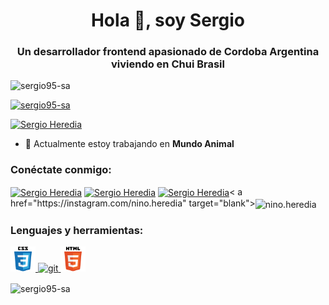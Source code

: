 <h1 align="center">Hola 👋, soy Sergio</h1><h3 align="center">Un desarrollador frontend apasionado de Cordoba Argentina viviendo en Chui Brasil</h3><p align="left"> <img src="https://komarev.com/ghpvc/?username=sergio95-sa&label=Profile%20views&color=0e75b6&style=flat" alt="sergio95-sa" /> </p>




<p align="left"> <a href="https://github.com/ryo-ma/github-profile-trophy"><img src="https://github-profile-trophy.vercel.app/?username=sergio95-sa" alt="sergio95-sa" /></a> </p>

<p align="left"> <a href="https://twitter.com/sergio heredia" target="blank"><img src="https://img.shields.io/twitter/follow/sergio heredia?logo=twitter&style=for-the-badge" alt="Sergio Heredia" /></a> </p>

- 🔭 Actualmente estoy trabajando en **Mundo Animal**

<h3 align="left">Conéctate conmigo:</h3>
<p align="left">
<a href="https://twitter.com/sergio heredia" target="blank"><img align="center" src="https://raw.githubusercontent.com/rahuldkjain/github-profile-readme-generator/master/src/images/icons/Social/twitter.svg" alt="Sergio Heredia" height="30" width="40" /></a>
<a href="https://linkedin.com/in/sergio heredia" target="blank"><img align="center" src="https://raw.githubusercontent.com/rahuldkjain/github-profile-readme-generator/master/src/images/icons/Social/linked-in-alt.svg" alt="Sergio Heredia" height="30" width="40" /></a>
<a href="https://fb.com/sergio heredia" target="blank"><img align="center" src="https://raw.githubusercontent.com/rahuldkjain/github-profile-readme-generator/master/src/images/icons/Social/facebook.svg" alt="Sergio Heredia" height="30" width="40" /></a><
a href="https://instagram.com/nino.heredia" target="blank"><img align="center" src="https://raw.githubusercontent.com/rahuldkjain/github-profile-readme-generator/master/src/images/icons/Social/instagram.svg" alt="nino.heredia" height="30" width="40" / ></a>
</p>

<h3 align="left">Lenguajes y herramientas:</h3><p align="left">
<a href="https://www.w3schools.com/css/" target="_blank" rel="noreferrer"> <img src="https://raw.githubusercontent.com/devicons/devicon/master/icons/css3/css3-original-wordmark.svg" alt="css3" width="40" height="40"/> </a> <a href="https://git-scm.com/" target="_blank" rel="noreferrer"> <img src="https://www.vectorlogo.zone/logos/git-scm/git-scm-icon.svg" alt="git" width="40" height="40"/> </a> <a href="https://www.w3.org/html/" target="_blank" rel="noreferrer"> <img src="https://raw.githubusercontent.com/devicons/devicon/master/icons/html5/html5-original-wordmark.svg" alt="html5" width="40" height="40"/> </a> </p>

<p><img align="center" src="https://github-readme-stats.vercel.app/api/top-langs?username=sergio95-sa&show_icons=true&locale=en&layout=compact" alt="sergio95-sa" /></p>
